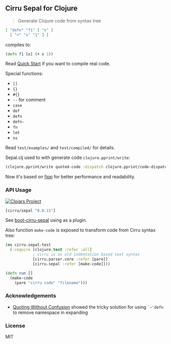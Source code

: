 
Cirru Sepal for Clojure
----

> Generate Clojure code from syntax tree

```json
[ "defn" "f1" [ "x" ]
  [ "+" "x" "1" ] ]
```

compiles to:

```clojure
(defn f1 [x] (+ x 1))
```

Read [Quick Start][quick] if you want to compile real code.

[quick]: https://github.com/Cirru/sepal.clj/wiki/Quick-Start

Special functions:

* `[]`
* `{}`
* `#{}`
* `--` for comment
* `case`
* `def`
* `defn`
* `defn-`
* `fn`
* `let`
* `ns`

Read `test/examples/` and `test/compiled/` for details.

Sepal.clj used to with generate code `clojure.pprint/write`:

```clojure
(clojure.pprint/write quoted-code :dispatch clojure.pprint/code-dispatch)
```

Now it's based on [fipp](https://github.com/brandonbloom/fipp/) for better performance and readability.

### API Usage

[![Clojars Project](https://img.shields.io/clojars/v/cirru/sepal.svg)](https://clojars.org/cirru/sepal)

```clojure
[cirru/sepal "0.0.15"]
```

See [boot-cirru-sepal](https://github.com/Cirru/boot-cirru-sepal) using as a plugin.

Also function `make-code` is exposed to transform code from Cirru syntax tree:

```clojure
(ns cirru.sepal-test
  (:require [clojure.test :refer :all]
            ; cirru is an old indentation based text syntax
            [cirru.parser.core :refer [pare]]
            [cirru.sepal :refer [make-code]]))

(defn run []
  (make-code
    (pare "cirru code" "filename")))
```

### Acknowledgements

* [Quoting Without Confusion](https://blog.8thlight.com/colin-jones/2012/05/22/quoting-without-confusion.html)
  showed the tricky solution for using `` `~'defn `` to remove namespace in expanding

### License

MIT
